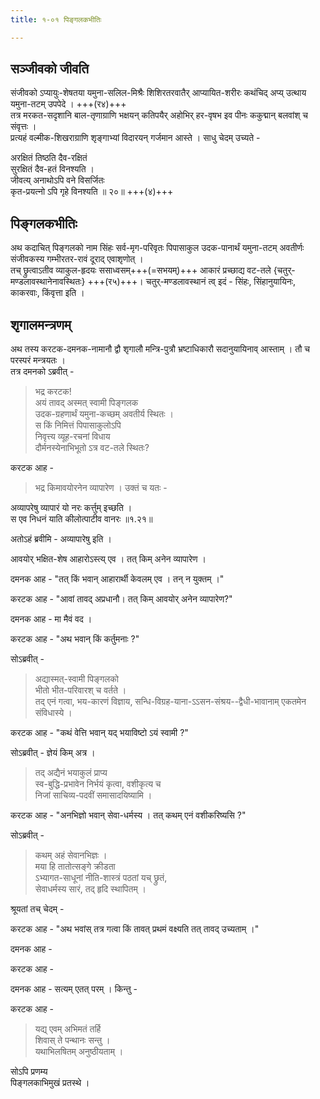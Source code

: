```yaml
---
title: १-०१ पिङ्गलकभीतिः

---
```

## सञ्जीवको जीवति
संजीवको ऽप्यायुः-शेषतया यमुना-सलिल-मिश्रैः शिशिरतरवातैर् आप्यायित-शरीरः कथंचिद् अप्य् उत्थाय यमुना-तटम् उपपेदे । +++(र४)+++  
तत्र मरकत-सदृशानि बाल-तृणाग्राणि भक्षयन् कतिपयैर् अहोभिर् हर-वृषभ इव पीनः ककुद्मान् बलवांश् च संवृत्तः ।  
प्रत्यहं वल्मीक-शिखराग्राणि शृङ्गाभ्यां विदारयन् गर्जमान आस्ते । साधु चेदम् उच्यते -  

अरक्षितं तिष्ठति दैव-रक्षितं  
सुरक्षितं दैव-हतं विनश्यति ।  
जीवत्य् अनाथोऽपि वने विसर्जितः  
कृत-प्रयत्नो ऽपि गृहे विनश्यति ॥ २०॥ +++(४)+++  

## पिङ्गलकभीतिः
अथ कदाचित् पिङ्गलको नाम सिंहः सर्व-मृग-परिवृतः पिपासाकुल उदक-पानार्थं यमुना-तटम् अवतीर्णः संजीवकस्य गम्भीरतर-रावं दूराद् एवाशृणोत् ।  
तच् छ्रुत्वाऽतीव व्याकुल-हृदयः ससाध्वसम्+++(=सभयम्)+++ आकारं प्रच्छाद्य वट-तले {चतुर्-मण्डलावस्थानेनावस्थितः} +++(र५)+++। चतुर्-मण्डलावस्थानं त्व् इदं - सिंहः, सिंहानुयायिनः, काकरवाः, किंवृत्ता इति ।  

## शृगालमन्त्रणम्

अथ तस्य करटक-दमनक-नामानौ द्वौ शृगालौ मन्त्रि-पुत्रौ भ्रष्टाधिकारौ सदानुयायिनाव् आस्ताम् । तौ च परस्परं मन्त्रयतः ।  
तत्र दमनको ऽब्रवीत् -  

> भद्र करटक!  
> अयं तावद् अस्मत् स्वामी पिङ्गलक  
> उदक-ग्रहणार्थं यमुना-कच्छम् अवतीर्य स्थितः ।  
> स किं निमित्तं पिपासाकुलोऽपि  
> निवृत्त्य व्यूह-रचनां विधाय  
> दौर्मनस्येनाभिभूतो ऽत्र वट-तले स्थितः?  

करटक आह -  

> भद्र किमावयोरनेन व्यापारेण । उक्तं च यतः -  

अव्यापरेषु व्यापारं यो नरः कर्त्तुम् इच्छति ।  
स एव निधनं याति कीलोत्पाटीव वानरः ॥१.२१॥  

<div class="js_include" includetitle="true" newlevelforh1="3" unfilled url="../../upakathAH/01-01_kIlotpATi-vAnara/"></div>  

अतोऽहं ब्रवीमि - अव्यापारेषु इति ।

आवयोर् भक्षित-शेष आहारोऽस्त्य् एव । तत् किम् अनेन व्यापारेण ।  

दमनक आह - "तत् किं भवान् आहारार्थी केवलम् एव । तन् न युक्तम् ।"

<div class="js_include" includetitle="true" newlevelforh1="3" unfilled url="../../upadeshAH/arthaH/bhavya-jIvana/"></div>  

करटक आह - "आवां तावद् अप्रधानौ।  तत् किम् आवयोर् अनेन व्यापारेण?"  

<div class="js_include" includetitle="true" newlevelforh1="3" unfilled url="../../upadeshAH/mantraH/mantraNa-auchitya/"></div>  

दमनक आह - मा मैवं वद ।  

<div class="js_include" includetitle="true" newlevelforh1="3" unfilled url="../../upadeshAH/sevA/rAja-sevA-stuti/"></div>  

करटक आह - "अथ भवान् किं कर्तुमनाः ?"

सोऽब्रवीत् - 

> अद्यास्मत्-स्वामी पिङ्गलको  
> भीतो भीत-परिवारश् च वर्तते ।  
> तद् एनं गत्वा, भय-कारणं विज्ञाय,  सन्धि-विग्रह-याना-ऽऽसन-संश्रय--द्वैधी-भावानाम् एकतमेन संविधास्ये ।  

करटक आह - "कथं वेत्ति भवान् यद् भयाविष्टो ऽयं स्वामी ?"

सोऽब्रवीत् - ज्ञेयं किम् अत्र ।  

<div class="js_include" includetitle="true" newlevelforh1="3" unfilled url="../../upadeshAH/ingitajnaH/"></div>

> तद् अद्यैनं भयाकुलं प्राप्य  
स्व-बुद्धि-प्रभावेन निर्भयं कृत्वा, वशीकृत्य च  
> निजां साचिव्य-पदवीं समासादयिष्यामि ।  

करटक आह - "अनभिज्ञो भवान् सेवा-धर्मस्य । तत् कथम् एनं वशीकरिष्यसि ?"  

सोऽब्रवीत् - 

> कथम् अहं सेवानभिज्ञः ।  
> मया हि तातोत्सङ्गे क्रीडता  
> ऽभ्यागत-साधूनां नीति-शास्त्रं पठतां यच् छ्रुतं,  
> सेवाधर्मस्य सारं, तद् हृदि स्थापितम् ।  

श्रूयतां तच् चेदम् -  

<div class="js_include" includetitle="true" newlevelforh1="3" unfilled url="../../upadeshAH/sevA/sevA-nIti/"></div>

करटक आह - "अथ भवांस् तत्र गत्वा किं तावत् प्रथमं
वक्ष्यति तत् तावद् उच्यताम् ।"  

दमनक आह -

<div class="js_include" includetitle="true" newlevelforh1="3" unfilled url="../../upadeshAH/mantraH/vAk-paTutA/"></div>

करटक आह -

<div class="js_include" includetitle="true" newlevelforh1="3" unfilled url="../../upadeshAH/sevA/sevA-kAThinya/"></div>

दमनक आह - सत्यम् एतत् परम् । किन्तु -

<div class="js_include" includetitle="true" newlevelforh1="3" unfilled url="../../upadeshAH/sevA/svAmi-vashIkaraNa/"></div>

करटक आह - 

> यद्य् एवम् अभिमतं तर्हि  
> शिवास् ते पन्थानः सन्तु ।  
> यथाभिलषितम् अनुष्ठीयताम् । 

सोऽपि प्रणम्य  
पिङ्गलकाभिमुखं प्रतस्थे ।  